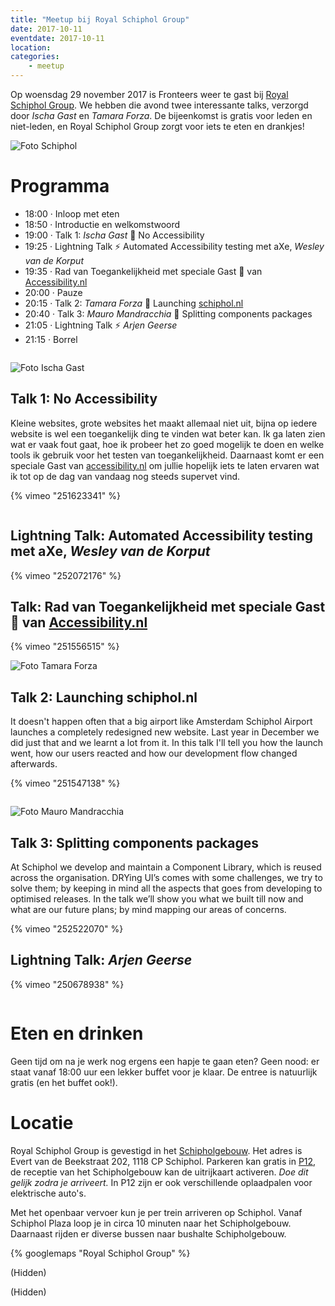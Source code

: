 ```yaml
---
title: "Meetup bij Royal Schiphol Group"
date: 2017-10-11
eventdate: 2017-10-11
location: 
categories: 
    - meetup
---
```

Op woensdag 29 november 2017 is Fronteers weer te gast bij [Royal Schiphol Group](https://www.schiphol.nl). We hebben die avond twee interessante talks, verzorgd door *Ischa Gast* en *Tamara Forza*. De bijeenkomst is gratis voor leden en niet-leden, en Royal Schiphol Group zorgt voor iets te eten en drankjes!

![Foto Schiphol](https://fronteers.nl/_img/bijeenkomsten/schiphol/schiphol-take-off-full.jpg)

# Programma

* 18:00 · Inloop met eten
* 18:50 · Introductie en welkomstwoord
* 19:00 · Talk 1: *Ischa Gast* 💬 No Accessibility
* 19:25 · Lightning Talk ⚡️  Automated Accessibility testing met aXe, *Wesley van de Korput*
* 19:35 · Rad van Toegankelijkheid met speciale Gast 👤 van [Accessibility.nl](https://www.accessibility.nl)
* 20:00 · Pauze
* 20:15 · Talk 2: *Tamara Forza* 💬 Launching [schiphol.nl](https://www.schiphol.nl/)
* 20:40 · Talk 3: *Mauro Mandracchia* 💬 Splitting components packages
* 21:05 · Lightning Talk ⚡️ *Arjen Geerse*
* 21:15 · Borrel

```

```

![Foto Ischa Gast](https://fronteers.nl/_img/bijeenkomsten/schiphol/ischagast.jpg)

## Talk 1: No Accessibility

Kleine websites, grote websites het maakt allemaal niet uit, bijna op iedere website is wel een toegankelijk ding te vinden wat beter kan. Ik ga laten zien wat er vaak fout gaat, hoe ik probeer het zo goed mogelijk te doen en welke tools ik gebruik voor het testen van toegankelijkheid. Daarnaast komt er een speciale Gast van [accessibility.nl](https://www.accessibility.nl) om jullie hopelijk iets te laten ervaren wat ik tot op de dag van vandaag nog steeds supervet vind.

{% vimeo "251623341" %}

```

```

## Lightning Talk: Automated Accessibility testing met aXe, *Wesley van de Korput*

{% vimeo "252072176" %}

## Talk: Rad van Toegankelijkheid met speciale Gast 👤 van [Accessibility.nl](https://www.accessibility.nl)

{% vimeo "251556515" %}

![Foto Tamara Forza](https://fronteers.nl/_img/bijeenkomsten/schiphol/tamara.jpg)

## Talk 2: Launching schiphol.nl

It doesn't happen often that a big airport like Amsterdam Schiphol Airport launches a completely redesigned new website. Last year in December we did just that and we learnt a lot from it. In this talk I'll tell you how the launch went, how our users reacted and how our development flow changed afterwards.

{% vimeo "251547138" %}

```

```

![Foto Mauro Mandracchia](https://fronteers.nl/_img/bijeenkomsten/schiphol/mauro.jpg)

## Talk 3: Splitting components packages

At Schiphol we develop and maintain a Component Library, which is reused across the organisation.
DRYing UI’s comes with some challenges, we try to solve them; by keeping in mind all the aspects that goes from developing to optimised releases.
In the talk we’ll show you what we built till now and what are our future plans; by mind mapping our areas of concerns.

{% vimeo "252522070" %}

## Lightning Talk: *Arjen Geerse*

{% vimeo "250678938" %}

```

```

# Eten en drinken

Geen tijd om na je werk nog ergens een hapje te gaan eten? Geen nood: er staat vanaf 18:00 uur een lekker buffet voor je klaar. De entree is natuurlijk gratis (en het buffet ook!).

# Locatie

Royal Schiphol Group is gevestigd in het [Schipholgebouw](https://nl.wikipedia.org/wiki/Schipholgebouw). Het adres is Evert van de Beekstraat 202, 1118 CP Schiphol. Parkeren kan gratis in [P12](https://www.google.nl/maps/place/Schiphol+P12+Personeel/@52.3049041,4.7495429,17z/data=!4m8!1m2!3m1!2sSchiphol+P12+Personeel!3m4!1s0x0:0xeb4ec5ebb30c4d19!8m2!3d52.304707!4d4.7516922), de receptie van het Schipholgebouw kan de uitrijkaart activeren. *Doe dit gelijk zodra je arriveert.* In P12 zijn er ook verschillende oplaadpalen voor elektrische auto's.

Met het openbaar vervoer kun je per trein arriveren op Schiphol. Vanaf Schiphol Plaza loop je in circa 10 minuten naar het Schipholgebouw. Daarnaast rijden er diverse bussen naar bushalte Schipholgebouw.

{% googlemaps "Royal Schiphol Group" %}

(Hidden)

(Hidden)